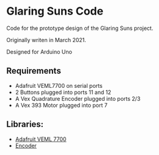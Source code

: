# Glaring Suns Code
Code for the prototype design of the Glaring Suns project.

Originally writen in March 2021.

Designed for Arduino Uno

## Requirements
 * Adafruit VEML7700 on serial ports
 * 2 Buttons plugged into ports 11 and 12
 * A Vex Quadrature Encoder plugged into ports 2/3
 * A Vex 393 Motor plugged into port 7
 
## Libraries:
 * [Adafruit VEML 7700](https://github.com/adafruit/Adafruit_VEML7700/)
 * [Encoder](https://github.com/PaulStoffregen/Encoder)
